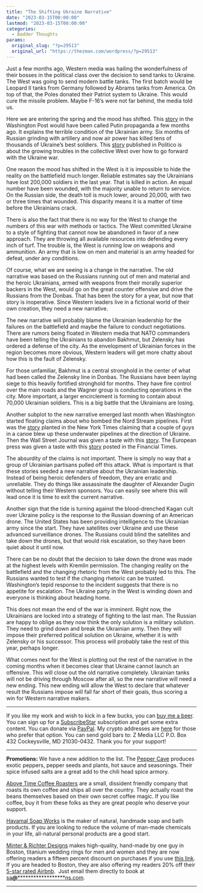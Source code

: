 ```yaml
---
title: "The Shifting Ukraine Narrative"
date: "2023-03-15T00:00:00"
lastmod: "2023-03-15T00:00:00"
categories:
  - Badder Thoughts
params:
  original_slug: "?p=29513"
  original_url: "https://thezman.com/wordpress/?p=29513"
---
```


Just a few months ago, Western media was hailing the wonderfulness of
their bosses in the political class over the decision to send tanks to
Ukraine. The West was going to send modern battle tanks. The first batch
would be Leopard II tanks from Germany followed by Abrams tanks from
America. On top of that, the Poles donated their Patriot system to
Ukraine. This would cure the missile problem. Maybe F-16’s were not far
behind, the media told us.

Here we are entering the spring and the mood has shifted. This
<a href="https://archive.is/0of4h" rel="noopener"
target="_blank">story</a> in the Washington Post would have been called
Putin propaganda a few months ago. It explains the terrible condition of
the Ukrainian army. Six months of Russian grinding with artillery and
now air power has killed tens of thousands of Ukraine’s best soldiers.
This <a
href="https://www.politico.com/news/2023/03/12/biden-united-states-ukraine-relationship-cracks-00086654"
rel="noopener" target="_blank">story</a> published in Politico is about
the growing troubles in the collective West over how to go forward with
the Ukraine war.

One reason the mood has shifted in the West is it is impossible to hide
the reality on the battlefield much longer. Reliable estimates say the
Ukrainians have lost 200,000 soldiers in the last year. That is killed
in action. An equal number have been wounded, with the majority unable
to return to service. On the Russian side, the death toll is much lower,
around 20,000, with two or three times that wounded. This disparity
means it is a matter of time before the Ukrainians crack.

There is also the fact that there is no way for the West to change the
numbers of this war with methods or tactics. The West committed Ukraine
to a style of fighting that cannot now be abandoned in favor of a new
approach. They are throwing all available resources into defending every
inch of turf. The trouble is, the West is running low on weapons and
ammunition. An army that is low on men and material is an army headed
for defeat, under any conditions.

Of course, what we are seeing is a change in the narrative. The old
narrative was based on the Russians running out of men and material and
the heroic Ukrainians, armed with weapons from their morally superior
backers in the West, would go on the great counter offensive and drive
the Russians from the Donbas. That has been the story for a year, but
now that story is inoperative. Since Western leaders live in a fictional
world of their own creation, they need a new narrative.

The new narrative will probably blame the Ukrainian leadership for the
failures on the battlefield and maybe the failure to conduct
negotiations. There are rumors being floated in Western media that NATO
commanders have been telling the Ukrainians to abandon Bakhmut, but
Zelensky has ordered a defense of the city. As the envelopment of
Ukrainian forces in the region becomes more obvious, Western leaders
will get more chatty about how this is the fault of Zelensky.

For those unfamiliar, Bakhmut is a central stronghold in the center of
what had been called the Zelensky line in Donbas. The Russians have been
laying siege to this heavily fortified stronghold for months. They have
fire control over the main roads and the Wagner group is conducting
operations in the city. More important, a larger encirclement is forming
to contain about 70,000 Ukrainian soldiers. This is a big battle that
the Ukrainians are losing.

Another subplot to the new narrative emerged last month when Washington
started floating claims about who bombed the Nord Stream pipelines.
First was the <a href="https://archive.is/53Yiw" rel="noopener"
target="_blank">story</a> planted in the New York Times claiming that a
couple of guys in a canoe blew up these underwater pipelines at the
direction of Ukraine. Then the Wall Street Journal was given a taste
with this <a href="https://archive.is/tSq4F" rel="noopener"
target="_blank">story</a>. The European press was given a taste with
this <a href="https://archive.is/t9jKA" rel="noopener"
target="_blank">story</a> posted in the Financial Times.

The absurdity of the claims is not important. There is simply no way
that a group of Ukrainian partisans pulled off this attack. What is
important is that these stories seeded a new narrative about the
Ukrainian leadership. Instead of being heroic defenders of freedom, they
are erratic and unreliable. They do things like assassinate the daughter
of Alexander Dugin without telling their Western sponsors. You can
easily see where this will lead once it is time to exit the current
narrative.

Another sign that the tide is turning against the blood-drenched Kagan
cult over Ukraine policy is the response to the Russian downing of an
American drone. The United States has been providing intelligence to the
Ukrainian army since the start. They have satellites over Ukraine and
use these advanced surveillance drones. The Russians could blind the
satellites and take down the drones, but that would risk escalation, so
they have been quiet about it until now.

There can be no doubt that the decision to take down the drone was made
at the highest levels with Kremlin permission. The changing reality on
the battlefield and the changing rhetoric from the West probably led to
this. The Russians wanted to test if the changing rhetoric can be
trusted. Washington’s tepid response to the incident suggests that there
is no appetite for escalation. The Ukraine party in the West is winding
down and everyone is thinking about heading home.

This does not mean the end of the war is imminent. Right now, the
Ukrainians are locked into a strategy of fighting to the last man. The
Russian are happy to oblige as they now think the only solution is a
military solution. They need to grind down and break the Ukrainian army.
Then they will impose their preferred political solution on Ukraine,
whether it is with Zelensky or his successor. This process will probably
take the rest of this year, perhaps longer.

What comes next for the West is plotting out the rest of the narrative
in the coming months when it becomes clear that Ukraine cannot launch an
offensive. This will close out the old narrative completely. Ukrainian
tanks will not be driving through Moscow after all, so the new narrative
will need a new ending. This new ending will allow the West to declare
that whatever result the Russians impose will fall far short of their
goals, thus scoring a win for Western narrative makers.

------------------------------------------------------------------------

If you like my work and wish to kick in a few bucks, you can
<a href="https://www.buymeacoffee.com/mujolulu" rel="noopener"
target="_blank">buy me a beer</a>. You can sign up for a
<a href="https://www.subscribestar.com/the-z-blog" rel="noopener"
target="_blank">SubscribeStar</a> subscription and get some extra
content. You can donate via <a
href="https://www.paypal.com/donate/?cmd=_s-xclick&amp;hosted_button_id=UDAS2Q8JYA6CN&amp;source=url"
rel="noopener" target="_blank">PayPal</a>. My crypto addresses are
<a href="https://thezman.com/wordpress/?page_id=22713" rel="noopener"
target="_blank">here</a> for those who prefer that option. You can send
gold bars to: Z Media LLC P.O. Box 432 Cockeysville, MD 21030-0432.
Thank you for your support!

------------------------------------------------------------------------

**Promotions:** We have a new addition to the list. The
<a href="https://peppercave.com/shop/ols/products" rel="noopener"
target="_blank">Pepper Cave</a> produces exotic peppers, pepper seeds
and plants, hot sauce and seasonings. Their spice infused salts are a
great add to the chili head spice armory.

<a href="https://abovetimecoffee.com/" rel="noopener"
target="_blank">Above Time Coffee Roasters</a> are a small, dissident
friendly company that roasts its own coffee and ships all over the
country. They actually roast the beans themselves based on their own
secret coffee magic. If you like coffee, buy it from these folks as they
are great people who deserve your support.

<a href="https://havamalsoapworks.com/" rel="noopener"
target="_blank">Havamal Soap Works</a> is the maker of natural, handmade
soap and bath products. If you are looking to reduce the volume of
man-made chemicals in your life, all-natural personal products are a
good start.

<a href="https://www.minterandrichterdesigns.com/"
rel="noreferrer nofollow noopener" target="_blank">Minter &amp; Richter
Designs</a> makes high-quality, hand-made by one guy in Boston, titanium
wedding rings for men and women and they are now offering readers a
fifteen percent discount on purchases if you use
<a href="https://www.minterandrichterdesigns.com/discount/ZMAN"
rel="noreferrer nofollow noopener" target="_blank">this link</a>.
<span class="highlight"><span class="colour"><span class="font"><span class="size">If
you are headed to Boston, they are also offering my readers 20% off
their <a
href="https://www.airbnb.com/users/7988017/listings?user_id=7988017&amp;s=3"
rel="noopener noreferrer" target="_blank">5-star rated Airbnb</a>.  Just
email them directly to book at
<a href="mailto:sa***@*********************ns.com"
data-original-string="UcmSG6ZiNqy79ljHNVAM7w==cb7/W5gnlfApPxe1xiCQTlw9zcIdqq590N0wha6oulognOzxY0I4RWx2qLQR/fUmR1Y"><span
class="apbct-email-encoder"
data-original-string="0M/0ewEl0DPi52xfiYj07A==cb7jDG982ie1vFbRLjO+Fj3GuRbCz7H+XffU9puEbmjl6F3QmpqfZm6JjiJZXI7qpGg"
title="This contact has been encoded by Anti-Spam by CleanTalk. Click to decode. To finish the decoding make sure that JavaScript is enabled in your browser.">sa<span
class="apbct-blur">***</span>@<span
class="apbct-blur">*********************</span>ns.com</span></a>.</span></span></span></span>

------------------------------------------------------------------------
